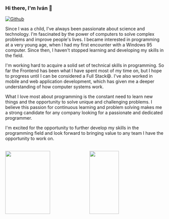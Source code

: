 ### Hi there, I'm Iván 👋
[![Github](https://img.shields.io/github/followers/JRosSx91?label=Follow&style=social)](https://github.com/JRosSx91)

Since I was a child, I've always been passionate about science and technology. I'm fascinated by the power of computers to solve complex problems and improve people's lives. I became interested in programming at a very young age, when I had my first encounter with a Windows 95 computer. Since then, I haven't stopped learning and developing my skills in the field.

I'm working hard to acquire a solid set of technical skills in programming. So far the Frontend has been what I have spent most of my time on, but I hope to progress until I can be considered a Full Stack😄. I've also worked in mobile and web application development, which has given me a deeper understanding of how computer systems work.

What I love most about programming is the constant need to learn new things and the opportunity to solve unique and challenging problems. I believe this passion for continuous learning and problem solving makes me a strong candidate for any company looking for a passionate and dedicated programmer.

I'm excited for the opportunity to further develop my skills in the programming field and look forward to bringing value to any team I have the opportunity to work on.
<br/>
<br/>
<div style="display:flex">
<img height="200px" width="53%" src="https://github-readme-stats.vercel.app/api?username=JRosSx91&count_private=true&show_icons=true" />
<img height="200px" width="43%" src="https://github-readme-stats.vercel.app/api/top-langs/?username=JRosSx91&layout=compact&langs_count=8" />
</div>
<!--
**JRosSx91/JRosSx91** is a ✨ _special_ ✨ repository because its `README.md` (this file) appears on your GitHub profile.

Here are some ideas to get you started:

- 🔭 I’m currently working on ...
- 🌱 I’m currently learning ...
- 👯 I’m looking to collaborate on ...
- 🤔 I’m looking for help with ...
- 💬 Ask me about ...
- 📫 How to reach me: ...
- 😄 Pronouns: ...
- ⚡ Fun fact: ...
-->
